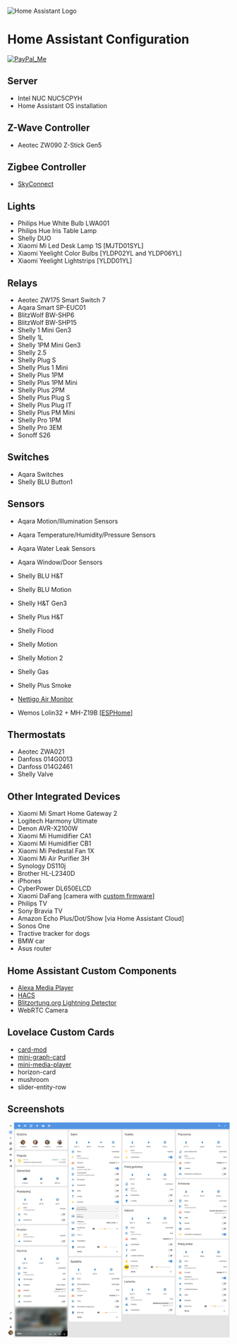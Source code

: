![Home Assistant Logo](https://github.com/brianjking/hass-config/blob/master/images/hass.png "Home Assistant Logo")

# Home Assistant Configuration

[![PayPal_Me][paypal-me-shield]][paypal-me]

## Server

* Intel NUC NUC5CPYH
* Home Assistant OS installation

## Z-Wave Controller

* Aeotec ZW090 Z-Stick Gen5

## Zigbee Controller

* [SkyConnect](https://www.home-assistant.io/skyconnect/)

## Lights

* Philips Hue White Bulb LWA001
* Philips Hue Iris Table Lamp
* Shelly DUO
* Xiaomi Mi Led Desk Lamp 1S [MJTD01SYL]
* Xiaomi Yeelight Color Bulbs [YLDP02YL and YLDP06YL]
* Xiaomi Yeelight Lightstrips [YLDD01YL]

## Relays

* Aeotec ZW175 Smart Switch 7
* Aqara Smart SP-EUC01
* BlitzWolf BW-SHP6
* BlitzWolf BW-SHP15
* Shelly 1 Mini Gen3
* Shelly 1L
* Shelly 1PM Mini Gen3
* Shelly 2.5
* Shelly Plug S
* Shelly Plus 1 Mini
* Shelly Plus 1PM
* Shelly Plus 1PM Mini
* Shelly Plus 2PM
* Shelly Plus Plug S
* Shelly Plus Plug IT
* Shelly Plus PM Mini
* Shelly Pro 1PM
* Shelly Pro 3EM
* Sonoff S26

## Switches

* Aqara Switches
* Shelly BLU Button1

## Sensors

* Aqara Motion/Illumination Sensors
* Aqara Temperature/Humidity/Pressure Sensors
* Aqara Water Leak Sensors
* Aqara Window/Door Sensors
* Shelly BLU H&T
* Shelly BLU Motion
* Shelly H&T Gen3
* Shelly Plus H&T
* Shelly Flood
* Shelly Motion
* Shelly Motion 2
* Shelly Gas
* Shelly Plus Smoke
* [Nettigo Air Monitor](https://air.nettigo.pl/?lang=en)

* Wemos Lolin32 + MH-Z19B [[ESPHome](https://esphome.io)]

## Thermostats

* Aeotec ZWA021
* Danfoss 014G0013
* Danfoss 014G2461
* Shelly Valve

## Other Integrated Devices

* Xiaomi Mi Smart Home Gateway 2
* Logitech Harmony Ultimate
* Denon AVR-X2100W
* Xiaomi Mi Humidifier CA1
* Xiaomi Mi Humidifier CB1
* Xiaomi Mi Pedestal Fan 1X
* Xiaomi Mi Air Purifier 3H
* Synology DS110j
* Brother HL-L2340D
* iPhones
* CyberPower DL650ELCD
* Xiaomi DaFang [camera with [custom firmware](https://github.com/EliasKotlyar/Xiaomi-Dafang-Hacks)]
* Philips TV
* Sony Bravia TV
* Amazon Echo Plus/Dot/Show [via Home Assistant Cloud]
* Sonos One
* Tractive tracker for dogs
* BMW car
* Asus router

## Home Assistant Custom Components

* [Alexa Media Player](https://github.com/custom-components/alexa_media_player)
* [HACS](https://github.com/custom-components/hacs)
* [Blitzortung.org Lightning Detector](https://github.com/mrk-its/homeassistant-blitzortung)
* WebRTC Camera

## Lovelace Custom Cards

* [card-mod](https://github.com/thomasloven/lovelace-card-mod)
* [mini-graph-card](https://github.com/kalkih/mini-graph-card)
* [mini-media-player](https://github.com/kalkih/mini-media-player)
* horizon-card
* mushroom
* slider-entity-row

## Screenshots

![HA Overview](https://github.com/bieniu/home-assistant-config/blob/master/screenshots/HA-overview.png)

[paypal-me-shield]: https://img.shields.io/static/v1.svg?label=%20&message=PayPal.Me&logo=paypal
[paypal-me]: https://www.paypal.me/bieniu79
